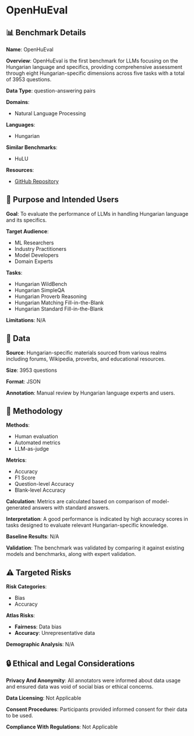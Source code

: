 # OpenHuEval

## 📊 Benchmark Details

**Name**: OpenHuEval

**Overview**: OpenHuEval is the first benchmark for LLMs focusing on the Hungarian language and specifics, providing comprehensive assessment through eight Hungarian-specific dimensions across five tasks with a total of 3953 questions.

**Data Type**: question-answering pairs

**Domains**:
- Natural Language Processing

**Languages**:
- Hungarian

**Similar Benchmarks**:
- HuLU

**Resources**:
- [GitHub Repository](https://github.com/opendatalab/OpenHuEval)

## 🎯 Purpose and Intended Users

**Goal**: To evaluate the performance of LLMs in handling Hungarian language and its specifics.

**Target Audience**:
- ML Researchers
- Industry Practitioners
- Model Developers
- Domain Experts

**Tasks**:
- Hungarian WildBench
- Hungarian SimpleQA
- Hungarian Proverb Reasoning
- Hungarian Matching Fill-in-the-Blank
- Hungarian Standard Fill-in-the-Blank

**Limitations**: N/A

## 💾 Data

**Source**: Hungarian-specific materials sourced from various realms including forums, Wikipedia, proverbs, and educational resources.

**Size**: 3953 questions

**Format**: JSON

**Annotation**: Manual review by Hungarian language experts and users.

## 🔬 Methodology

**Methods**:
- Human evaluation
- Automated metrics
- LLM-as-judge

**Metrics**:
- Accuracy
- F1 Score
- Question-level Accuracy
- Blank-level Accuracy

**Calculation**: Metrics are calculated based on comparison of model-generated answers with standard answers.

**Interpretation**: A good performance is indicated by high accuracy scores in tasks designed to evaluate relevant Hungarian-specific knowledge.

**Baseline Results**: N/A

**Validation**: The benchmark was validated by comparing it against existing models and benchmarks, along with expert validation.

## ⚠️ Targeted Risks

**Risk Categories**:
- Bias
- Accuracy

**Atlas Risks**:
- **Fairness**: Data bias
- **Accuracy**: Unrepresentative data

**Demographic Analysis**: N/A

## 🔒 Ethical and Legal Considerations

**Privacy And Anonymity**: All annotators were informed about data usage and ensured data was void of social bias or ethical concerns.

**Data Licensing**: Not Applicable

**Consent Procedures**: Participants provided informed consent for their data to be used.

**Compliance With Regulations**: Not Applicable
